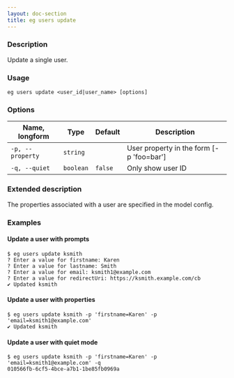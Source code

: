 ```yaml
---
layout: doc-section
title: eg users update
---
```


### Description

Update a single user.

### Usage

```shell
eg users update <user_id|user_name> [options]
```

### Options

| Name, longform   | Type      | Default | Description                              |
| ---              | ---       | ---     | ---                                      |
| `-p, --property` | `string`  |         | User property in the form [-p 'foo=bar'] |
| `-q, --quiet`    | `boolean` | `false` | Only show user ID                        |

### Extended description

<!-- TODO: Link to user model config docs -->
The properties associated with a user are specified in the model config.

### Examples

#### Update a user with prompts

```shell
$ eg users update ksmith
? Enter a value for firstname: Karen
? Enter a value for lastname: Smith
? Enter a value for email: ksmith1@example.com
? Enter a value for redirectUri: https://ksmith.example.com/cb
✔ Updated ksmith
```

#### Update a user with properties

```shell
$ eg users update ksmith -p 'firstname=Karen' -p 'email=ksmith1@example.com'
✔ Updated ksmith
```

#### Update a user with quiet mode

```shell
$ eg users update ksmith -p 'firstname=Karen' -p 'email=ksmith1@example.com' -q
010566fb-6cf5-4bce-a7b1-1be85fb0969a
```
